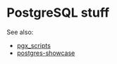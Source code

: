 # PostgreSQL stuff

See also:

- [pgx_scripts](https://github.com/pgexperts/pgx_scripts)
- [postgres-showcase](https://github.com/cybertec-postgresql/postgres-showcase)